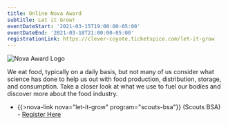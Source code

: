 ```yaml
---
title: Online Nova Award
subtitle: Let it Grow!
eventDateStart: '2021-03-15T19:00:00-05:00'
eventDateEnd: '2021-03-18T21:00:00-05:00'
registrationLink: https://clever-coyote.ticketspice.com/let-it-grow
---
```


<div class="W(35%) W(70%)--s M(a)">
<img src="{{@root.rootPath}}nova-lab/images/nova-patch.jpg" alt="Nova Award Logo" class="W(100%)" />
</div>

We eat food, typically on a daily basis, but not many of us consider what science has done to help us out with food production, distribution, storage, and consumption. Take a closer look at what we use to fuel our bodies and discover more about the food industry.

* {{>nova-link nova="let-it-grow" program="scouts-bsa"}} (Scouts BSA) - [Register Here]({{registrationLink}})
